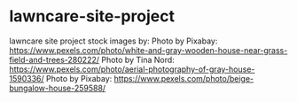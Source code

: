 # lawncare-site-project
lawncare site project
stock images by:
Photo by Pixabay: https://www.pexels.com/photo/white-and-gray-wooden-house-near-grass-field-and-trees-280222/
Photo by Tina Nord: https://www.pexels.com/photo/aerial-photography-of-gray-house-1590336/
Photo by Pixabay: https://www.pexels.com/photo/beige-bungalow-house-259588/
